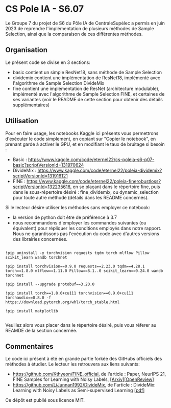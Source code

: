 # CS Pole IA - S6.07

Le Groupe 7 du projet de S6 du Pôle IA de CentraleSupélec a permis en juin 2023 de reprendre l'implémentation de plusieurs méthodes de Sample Selection, ainsi que la comparaison de ces différentes méthodes.


## Organisation

Le présent code se divise en 3 sections:
- basic contient un simple ResNet18, sans méthode de Sample Selection
- dividemix contient une implémentation de ResNet18, implémenté avec l'algorithme de Sample Selection DivideMix
- fine contient une implémentation de ResNet (architecture modulable), implémenté avec l'algorithme de Sample Selection FINE, et certaines de ses variantes (voir le README de cette section pour obtenir des détails supplémentaires)

## Utilisation 

Pour en faire usage, les notebooks Kaggle ici présents vous permettrons d'exécuter le code simplement, en copiant sur "Copier le notebook", en prenant garde à activer le GPU, et en modifiant le taux de bruitage si besoin :
- Basic : https://www.kaggle.com/code/eternel22/cs-poleia-s6-p07-basic?scriptVersionId=131970624
- DivideMix : https://www.kaggle.com/code/eternel22/poleia-dividemix?scriptVersionId=131916121
- FINE : https://www.kaggle.com/code/eternel22/poleia-finerobustloss?scriptVersionId=132235616, en se plaçant dans le répertoire fine, puis dans le sous-répertoire désiré : fine_dividemix, ou dynamic_selection pour toute autre méthode (détails dans les README concernés).


Si le lecteur désire utiliser les méthodes sans employer ce notebook:
- la version de python doit être de préférence à 3.7
- nous recommandons d'employer les commandes suivantes (ou équivalent) pour répliquer les conditions employés dans notre rapport. Nous ne garantissons pas l'exécution du code avec d'autres versions des librairies concernées.

```

!pip uninstall -y torchvision requests tqdm torch mlflow Pillow scikit_learn wandb torchnet

!pip install torchvision==0.9.0 requests==2.23.0 tqdm==4.28.1 torch==1.8.0 mlflow==1.11.0 Pillow==8.1..0 scikit_learn==0.24.0 wandb torchnet

!pip install --upgrade protobuf==3.20.0

!pip install torch==1.8.0+cu111 torchvision==0.9.0+cu111 torchaudio==0.8.0 -f https://download.pytorch.org/whl/torch_stable.html

!pip install matplotlib


```
Veuillez alors vous placer dans le répertoire désiré, puis vous réferer au REAMDE de la section concernée.

## Commentaires

Le code ici présent à été en grande partie forkée des GitHubs officiels des méthodes à étudier. Le lecteur les retrouvera aux liens suivants:
+ https://github.com/Kthyeon/FINE_official, de l'article : Paper, NeurIPS 21, FINE Samples for Learning with Noisy Labels, [[Arxiv](https://arxiv.org/abs/2102.11628)][[OpenReview](https://openreview.net/forum?id=QZpx42n0BWr)]
+ https://github.com/LiJunnan1992/DivideMix, de l'article : DivideMix: Learning with Noisy Labels as Semi-supervised Learning <a href="https://openreview.net/pdf?id=HJgExaVtwr">[pdf]</a>

Ce dépôt est publié sous licence MIT.



